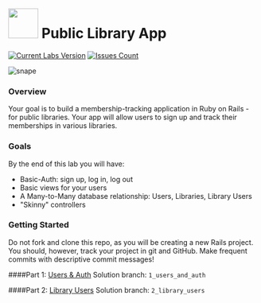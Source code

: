 # <img src="https://cloud.githubusercontent.com/assets/7833470/10899314/63829980-8188-11e5-8cdd-4ded5bcb6e36.png" height="60"> Public Library App

<!-- BEGIN SF-WDI-LABS BADGES -->
<!-- INSTRUCTOR TODO: Make sure to manually bump version number of commits-since ("updates") badge to latest release version -->
[![Current Labs Version](https://img.shields.io/github/tag/sf-wdi-labs/public_library_app.svg?label=sf-wdi-labs)](https://github.com/SF-WDI-LABS/public_library_app)
[![Issues Count](https://img.shields.io/github/issues-raw/sf-wdi-labs/public_library_app.svg)](https://github.com/SF-WDI-LABS/public_library_app/issues)
<!-- END SF-WDI-LABS BADGES -->

![snape](https://media.giphy.com/media/jNcu2YunWZBcI/giphy.gif)

### Overview

Your goal is to build a membership-tracking application in Ruby on Rails - for public libraries. Your app will allow users to sign up and track their memberships in various libraries. 

### Goals

By the end of this lab you will have:

* Basic-Auth: sign up, log in, log out
* Basic views for your users
* A Many-to-Many database relationship: Users, Libraries, Library Users
* "Skinny" controllers

### Getting Started

Do not fork and clone this repo, as you will be creating a new Rails project. You should, however, track your project in git and GitHub.  Make frequent commits with descriptive commit messages!  

####Part 1: [Users & Auth](1_users_and_auth.md)
Solution branch: `1_users_and_auth`

####Part 2: [Library Users](2_library_users.md)
Solution branch: `2_library_users`
